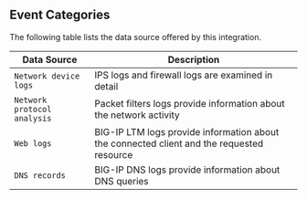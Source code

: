 
## Event Categories


The following table lists the data source offered by this integration.

| Data Source | Description                          |
| ----------- | ------------------------------------ |
| `Network device logs` | IPS logs and firewall logs are examined in detail |
| `Network protocol analysis` | Packet filters logs provide information about the network activity |
| `Web logs` | BIG-IP LTM logs provide information about the connected client and the requested resource |
| `DNS records` | BIG-IP DNS logs provide information about DNS queries |









